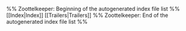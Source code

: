 %% Zoottelkeeper: Beginning of the autogenerated index file list  %%
 [[Index|Index]]
 [[Trailers|Trailers]]
%% Zoottelkeeper: End of the autogenerated index file list  %%
